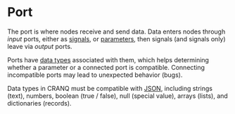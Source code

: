 # Port

The port is where nodes receive and send data. Data enters nodes through _input_ ports, either as [signals](broken-reference), or [parameters](broken-reference), then signals (and signals only) leave via _output_ ports.

Ports have [data types](broken-reference) associated with them, which helps determining whether a parameter or a connected port is compatible. Connecting incompatible ports may lead to unexpected behavior (bugs).

Data types in CRANQ must be compatible with [JSON](https://en.wikipedia.org/wiki/JSON), including strings (text), numbers, boolean (true / false), null (special value), arrays (lists), and dictionaries (records).

